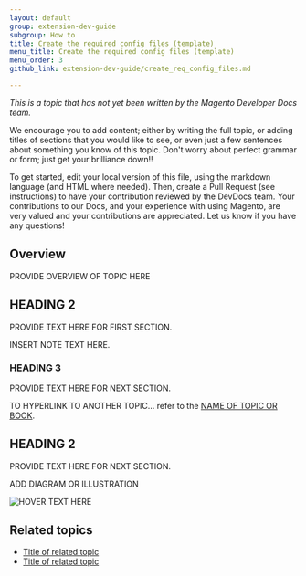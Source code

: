 ```yaml
---
layout: default
group: extension-dev-guide
subgroup: How to
title: Create the required config files (template)
menu_title: Create the required config files (template)
menu_order: 3
github_link: extension-dev-guide/create_req_config_files.md

---
```

*This is a topic that has not yet been written by the Magento Developer Docs team.* 

We encourage you to add content; either by writing the full topic, or adding titles of sections that you would like to see, or even just a few sentences about something you know of this topic. Don't worry about perfect grammar or form; just get your brilliance down!!

To get started, edit your local version of this file, using the markdown language (and HTML where needed). Then, create a Pull Request (see instructions) to have your contribution reviewed by the DevDocs team. Your contributions to our Docs, and your experience with using Magento, are very valued and your contributions are appreciated. Let us know if you have any questions!

<h2 id="overview-web-service">Overview</h2>
PROVIDE OVERVIEW OF TOPIC HERE

<h2 id="H2">HEADING 2</h2>
PROVIDE TEXT HERE FOR FIRST SECTION.

<div class="bs-callout bs-callout-info" id="info">

  <p>INSERT NOTE TEXT HERE</a>.</p>

</div>

<h3 id="H2">HEADING 3</h3>
PROVIDE TEXT HERE FOR NEXT SECTION.

TO HYPERLINK TO ANOTHER TOPIC... refer to the <a href="{{ site.gdeurl }}extension-dev-guide/bk-extension-dev-guide.html">NAME OF TOPIC OR BOOK</a>.



<h2 id="H2">HEADING 2</h2>
PROVIDE TEXT HERE FOR NEXT SECTION.

ADD DIAGRAM OR ILLUSTRATION <p><img src="{{ site.baseurl }}common/images/NAME_OF_IMAGEjpg" alt="HOVER TEXT HERE"></p>

<h2 id="book-related">Related topics</h2>

* <a href="{{ site.gdeurl }}_____/_____.html">Title of related topic</a>
* <a href="{{ site.gdeurl }}_____/_____.html">Title of related topic</a>
